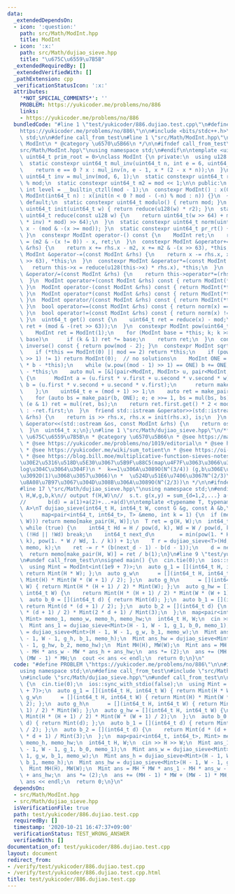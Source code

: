 ```yaml
---
data:
  _extendedDependsOn:
  - icon: ':question:'
    path: src/Math/ModInt.hpp
    title: ModInt
  - icon: ':x:'
    path: src/Math/dujiao_sieve.hpp
    title: "\u675C\u6559\u7B5B"
  _extendedRequiredBy: []
  _extendedVerifiedWith: []
  _pathExtension: cpp
  _verificationStatusIcon: ':x:'
  attributes:
    '*NOT_SPECIAL_COMMENTS*': ''
    PROBLEM: https://yukicoder.me/problems/no/886
    links:
    - https://yukicoder.me/problems/no/886
  bundledCode: "#line 1 \"test/yukicoder/886.dujiao.test.cpp\"\n#define PROBLEM \"\
    https://yukicoder.me/problems/no/886\"\n\n#include <bits/stdc++.h>\nusing namespace\
    \ std;\n\n#define call_from_test\n#line 1 \"src/Math/ModInt.hpp\"\n/**\n * @title\
    \ ModInt\n * @category \u6570\u5B66\n */\n\n#ifndef call_from_test\n#line 8 \"\
    src/Math/ModInt.hpp\"\nusing namespace std;\n#endif\n\ntemplate <uint64_t mod,\
    \ uint64_t prim_root = 0>\nclass ModInt {\n private:\n  using u128 = __uint128_t;\n\
    \  static constexpr uint64_t mul_inv(uint64_t n, int e = 6, uint64_t x = 1) {\n\
    \    return e == 0 ? x : mul_inv(n, e - 1, x * (2 - x * n));\n  }\n  static constexpr\
    \ uint64_t inv = mul_inv(mod, 6, 1);\n  static constexpr uint64_t r2 = -u128(mod)\
    \ % mod;\n  static constexpr uint64_t m2 = mod << 1;\n\n public:\n  static constexpr\
    \ int level = __builtin_ctzll(mod - 1);\n  constexpr ModInt() : x(0) {}\n  constexpr\
    \ ModInt(int64_t n) : x(init(n < 0 ? mod - (-n) % mod : n)) {}\n  ~ModInt() =\
    \ default;\n  static constexpr uint64_t modulo() { return mod; }\n  static constexpr\
    \ uint64_t init(uint64_t w) { return reduce(u128(w) * r2); }\n  static constexpr\
    \ uint64_t reduce(const u128 w) {\n    return uint64_t(w >> 64) + mod - ((u128(uint64_t(w)\
    \ * inv) * mod) >> 64);\n  }\n  static constexpr uint64_t norm(uint64_t x) { return\
    \ x - (mod & -(x >= mod)); }\n  static constexpr uint64_t pr_rt() { return prim_root;\
    \ }\n  constexpr ModInt operator-() const {\n    ModInt ret;\n    return ret.x\
    \ = (m2 & -(x != 0)) - x, ret;\n  }\n  constexpr ModInt &operator+=(const ModInt\
    \ &rhs) {\n    return x += rhs.x - m2, x += m2 & -(x >> 63), *this;\n  }\n  constexpr\
    \ ModInt &operator-=(const ModInt &rhs) {\n    return x -= rhs.x, x += m2 & -(x\
    \ >> 63), *this;\n  }\n  constexpr ModInt &operator*=(const ModInt &rhs) {\n \
    \   return this->x = reduce(u128(this->x) * rhs.x), *this;\n  }\n  constexpr ModInt\
    \ &operator/=(const ModInt &rhs) {\n    return this->operator*=(rhs.inverse());\n\
    \  }\n  ModInt operator+(const ModInt &rhs) const { return ModInt(*this) += rhs;\
    \ }\n  ModInt operator-(const ModInt &rhs) const { return ModInt(*this) -= rhs;\
    \ }\n  ModInt operator*(const ModInt &rhs) const { return ModInt(*this) *= rhs;\
    \ }\n  ModInt operator/(const ModInt &rhs) const { return ModInt(*this) /= rhs;\
    \ }\n  bool operator==(const ModInt &rhs) const { return norm(x) == norm(rhs.x);\
    \ }\n  bool operator!=(const ModInt &rhs) const { return norm(x) != norm(rhs.x);\
    \ }\n  uint64_t get() const {\n    uint64_t ret = reduce(x) - mod;\n    return\
    \ ret + (mod & -(ret >> 63));\n  }\n  constexpr ModInt pow(uint64_t k) const {\n\
    \    ModInt ret = ModInt(1);\n    for (ModInt base = *this; k; k >>= 1, base *=\
    \ base)\n      if (k & 1) ret *= base;\n    return ret;\n  }\n  constexpr ModInt\
    \ inverse() const { return pow(mod - 2); }\n  constexpr ModInt sqrt() const {\n\
    \    if (*this == ModInt(0) || mod == 2) return *this;\n    if (pow((mod - 1)\
    \ >> 1) != 1) return ModInt(0);  // no solutions\n    ModInt ONE = 1, b(2), w(b\
    \ * b - *this);\n    while (w.pow((mod - 1) >> 1) == ONE) b += ONE, w = b * b\
    \ - *this;\n    auto mul = [&](pair<ModInt, ModInt> u, pair<ModInt, ModInt> v)\
    \ {\n      ModInt a = (u.first * v.first + u.second * v.second * w);\n      ModInt\
    \ b = (u.first * v.second + u.second * v.first);\n      return make_pair(a, b);\n\
    \    };\n    uint64_t e = (mod + 1) >> 1;\n    auto ret = make_pair(ONE, ModInt(0));\n\
    \    for (auto bs = make_pair(b, ONE); e; e >>= 1, bs = mul(bs, bs))\n      if\
    \ (e & 1) ret = mul(ret, bs);\n    return ret.first.get() * 2 < mod ? ret.first\
    \ : -ret.first;\n  }\n  friend std::istream &operator>>(std::istream &is, ModInt\
    \ &rhs) {\n    return is >> rhs.x, rhs.x = init(rhs.x), is;\n  }\n  friend std::ostream\
    \ &operator<<(std::ostream &os, const ModInt &rhs) {\n    return os << rhs.get();\n\
    \  }\n  uint64_t x;\n};\n#line 1 \"src/Math/dujiao_sieve.hpp\"\n/**\n * @title\
    \ \u675C\u6559\u7B5B\n * @category \u6570\u5B66\n * @see https://maspypy.com/yukicoder-no-886-direct\n\
    \ * @see https://yukicoder.me/problems/no/1019/editorial\n * @see https://en.wikipedia.org/wiki/M%C3%B6bius_inversion_formula\n\
    \ * @see https://yukicoder.me/wiki/sum_totient\n * @see https://oi-wiki.org/math/du/\n\
    \ * @see https://blog.bill.moe/multiplicative-function-sieves-notes/\n *  \u30E1\
    \u30E2\u5316\u518D\u5E30\u3067\u5B9F\u88C5(map\u4F7F\u3063\u3066\u308B\u306E\u3067\
    log\u304C\u3064\u304F)\n *  k==1\u306A\u3089O(N^(3/4)) (g,b\u306E\u8A08\u7B97\u91CF\
    \u3092O(1)\u3068\u3057\u3066)\n *  \u524D\u51E6\u7406\u3067N^(2/3)\u307E\u3067\
    \u8A08\u7B97\u3067\u304D\u308B\u306A\u3089O(N^(2/3))\n */\n\n#ifndef call_from_test\n\
    #line 17 \"src/Math/dujiao_sieve.hpp\"\nusing namespace std;\n#endif\n\n// input\
    \ H,W,g,b,k\n// output f(H,W)\n//  s.t. g(x,y) = sum_{d=1,2,...} a(d)f([x/d^k],[y/d^k])\n\
    //       b(d) = a(1)+a(2)+...+a(d)\n\ntemplate <typename T, typename G, typename\
    \ A>\nT dujiao_sieve(int64_t H, int64_t W, const G &g, const A &b,\n         \
    \      map<pair<int64_t, int64_t>, T> &memo, int k = 1) {\n  if (memo.count(make_pair(H,\
    \ W))) return memo[make_pair(H, W)];\n  T ret = g(H, W);\n  int64_t d = 2;\n \
    \ while (true) {\n    int64_t Hd = H / pow(d, k), Wd = W / pow(d, k);\n    if\
    \ (!Hd || !Wd) break;\n    int64_t next_d\n        = min(pow(1. * H / Hd, 1. /\
    \ k), pow(1. * W / Wd, 1. / k)) + 1;\n    T r = dujiao_sieve<T>(Hd, Wd, g, b,\
    \ memo, k);\n    ret -= r * (b(next_d - 1) - b(d - 1));\n    d = next_d;\n  }\n\
    \  return memo[make_pair(H, W)] = ret / b(1);\n}\n#line 9 \"test/yukicoder/886.dujiao.test.cpp\"\
    \n#undef call_from_test\n\nsigned main() {\n  cin.tie(0);\n  ios::sync_with_stdio(false);\n\
    \  using Mint = ModInt<int(1e9 + 7)>;\n  auto g_1 = [](int64_t H, int64_t W) {\
    \ return Mint(H * W); };\n  auto g_w\n      = [](int64_t H, int64_t W) { return\
    \ Mint(H) * Mint(W * (W + 1) / 2); };\n  auto g_h\n      = [](int64_t H, int64_t\
    \ W) { return Mint(H * (H + 1) / 2) * Mint(W); };\n  auto g_hw = [](int64_t H,\
    \ int64_t W) {\n    return Mint(H * (H + 1) / 2) * Mint(W * (W + 1) / 2);\n  };\n\
    \  auto b_0 = [](int64_t d) { return Mint(d); };\n  auto b_1 = [](int64_t d) {\
    \ return Mint(d * (d + 1) / 2); };\n  auto b_2 = [](int64_t d) {\n    return Mint(d\
    \ * (d + 1) / 2) * Mint(2 * d + 1) / Mint(3);\n  };\n  map<pair<int64_t, int64_t>,\
    \ Mint> memo_1, memo_w, memo_h, memo_hw;\n  int64_t H, W;\n  cin >> H >> W;\n\
    \  Mint ans_1 = dujiao_sieve<Mint>(H - 1, W - 1, g_1, b_0, memo_1);\n  Mint ans_w\
    \ = dujiao_sieve<Mint>(H - 1, W - 1, g_w, b_1, memo_w);\n  Mint ans_h = dujiao_sieve<Mint>(H\
    \ - 1, W - 1, g_h, b_1, memo_h);\n  Mint ans_hw = dujiao_sieve<Mint>(H - 1, W\
    \ - 1, g_hw, b_2, memo_hw);\n  Mint MH(H), MW(W);\n  Mint ans = MH * MW * ans_1\
    \ - MH * ans_w - MW * ans_h + ans_hw;\n  ans *= (2);\n  ans += (MH - 1) * MW +\
    \ (MW - 1) * MH;\n  cout << ans << endl;\n  return 0;\n}\n"
  code: "#define PROBLEM \"https://yukicoder.me/problems/no/886\"\n\n#include <bits/stdc++.h>\n\
    using namespace std;\n\n#define call_from_test\n#include \"src/Math/ModInt.hpp\"\
    \n#include \"src/Math/dujiao_sieve.hpp\"\n#undef call_from_test\n\nsigned main()\
    \ {\n  cin.tie(0);\n  ios::sync_with_stdio(false);\n  using Mint = ModInt<int(1e9\
    \ + 7)>;\n  auto g_1 = [](int64_t H, int64_t W) { return Mint(H * W); };\n  auto\
    \ g_w\n      = [](int64_t H, int64_t W) { return Mint(H) * Mint(W * (W + 1) /\
    \ 2); };\n  auto g_h\n      = [](int64_t H, int64_t W) { return Mint(H * (H +\
    \ 1) / 2) * Mint(W); };\n  auto g_hw = [](int64_t H, int64_t W) {\n    return\
    \ Mint(H * (H + 1) / 2) * Mint(W * (W + 1) / 2);\n  };\n  auto b_0 = [](int64_t\
    \ d) { return Mint(d); };\n  auto b_1 = [](int64_t d) { return Mint(d * (d + 1)\
    \ / 2); };\n  auto b_2 = [](int64_t d) {\n    return Mint(d * (d + 1) / 2) * Mint(2\
    \ * d + 1) / Mint(3);\n  };\n  map<pair<int64_t, int64_t>, Mint> memo_1, memo_w,\
    \ memo_h, memo_hw;\n  int64_t H, W;\n  cin >> H >> W;\n  Mint ans_1 = dujiao_sieve<Mint>(H\
    \ - 1, W - 1, g_1, b_0, memo_1);\n  Mint ans_w = dujiao_sieve<Mint>(H - 1, W -\
    \ 1, g_w, b_1, memo_w);\n  Mint ans_h = dujiao_sieve<Mint>(H - 1, W - 1, g_h,\
    \ b_1, memo_h);\n  Mint ans_hw = dujiao_sieve<Mint>(H - 1, W - 1, g_hw, b_2, memo_hw);\n\
    \  Mint MH(H), MW(W);\n  Mint ans = MH * MW * ans_1 - MH * ans_w - MW * ans_h\
    \ + ans_hw;\n  ans *= (2);\n  ans += (MH - 1) * MW + (MW - 1) * MH;\n  cout <<\
    \ ans << endl;\n  return 0;\n}\n"
  dependsOn:
  - src/Math/ModInt.hpp
  - src/Math/dujiao_sieve.hpp
  isVerificationFile: true
  path: test/yukicoder/886.dujiao.test.cpp
  requiredBy: []
  timestamp: '2020-10-21 16:47:37+09:00'
  verificationStatus: TEST_WRONG_ANSWER
  verifiedWith: []
documentation_of: test/yukicoder/886.dujiao.test.cpp
layout: document
redirect_from:
- /verify/test/yukicoder/886.dujiao.test.cpp
- /verify/test/yukicoder/886.dujiao.test.cpp.html
title: test/yukicoder/886.dujiao.test.cpp
---
```

